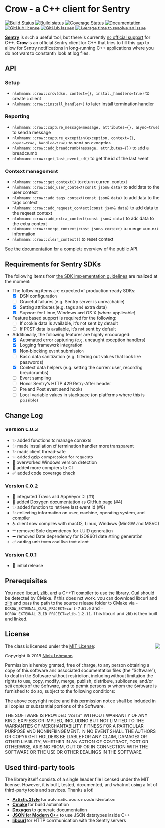 # Crow - a C++ client for Sentry

[![Build Status](https://travis-ci.org/nlohmann/crow.svg?branch=master)](https://travis-ci.org/nlohmann/crow)
[![Build status](https://ci.appveyor.com/api/projects/status/40wh0fwaevlheyjo/branch/master?svg=true)](https://ci.appveyor.com/project/nlohmann/crow/branch/master)
[![Coverage Status](https://coveralls.io/repos/github/nlohmann/crow/badge.svg?branch=master)](https://coveralls.io/github/nlohmann/crow?branch=master)
[![Documentation](https://img.shields.io/badge/docs-doxygen-blue.svg)](http://nlohmann.github.io/crow)
[![GitHub license](https://img.shields.io/badge/license-MIT-blue.svg)](https://raw.githubusercontent.com/nlohmann/crow/master/LICENSE.MIT)
[![GitHub Issues](https://img.shields.io/github/issues/nlohmann/crow.svg)](http://github.com/nlohmann/crow/issues)
[![Average time to resolve an issue](http://isitmaintained.com/badge/resolution/nlohmann/crow.svg)](http://isitmaintained.com/project/nlohmann/crow)

[**Sentry**](https://sentry.io/welcome/) is such a useful tool, but there is currently [no official support](https://sentry.io/platforms/) for C++. **Crow** is an official Sentry client for C++ that tries to fill this gap to allow for Sentry notifications in long-running C++ applications where you do not want to constantly look at log files.

## API

### Setup

- `nlohmann::crow::crow(dsn, context={}, install_handlers=true)` to create a client
- `nlohmann::crow::install_handler()` to later install termination handler

### Reporting

- `nlohmann::crow::capture_message(message, attributes={}, async=true)` to send a message
- `nlohmann::crow::capture_exception(exception, context={}, async=true, handled=true)` to send an exception
- `nlohmann::crow::add_breadcrumb(message, attributes={})` to add a breadcrumb
- `nlohmann::crow::get_last_event_id()` to get the id of the last event

### Context management

- `nlohmann::crow::get_context()` to return current context
- `nlohmann::crow::add_user_context(const json& data)` to add data to the user context
- `nlohmann::crow::add_tags_context(const json& data)` to add data to the tags context
- `nlohmann::crow::add_request_context(const json& data)` to add data to the request context
- `nlohmann::crow::add_extra_context(const json& data)` to add data to the extra context
- `nlohmann::crow::merge_context(const json& context)` to merge context information
- `nlohmann::crow::clear_context()` to reset context

See [the documentation](https://nlohmann.github.io/crow/classnlohmann_1_1crow.html) for a complete overview of the public API.

## Requirements for Sentry SDKs

The following items from [the SDK implementation guidelines](https://docs.sentry.io/clientdev/overview/#writing-an-sdk) are realized at the moment:

- The following items are expected of production-ready SDKs:
    - [x] DSN configuration
    - [ ] Graceful failures (e.g. Sentry server is unreachable)
    - [x] Setting attributes (e.g. tags and extra data)
    - [x] Support for Linux, Windows and OS X (where applicable)
- Feature based support is required for the following:
    - [ ] If cookie data is available, it’s not sent by default
    - [ ] If POST data is available, it’s not sent by default
- Additionally, the following features are highly encouraged:
    - [x] Automated error capturing (e.g. uncaught exception handlers)
    - [x] Logging framework integration
    - [x] Non-blocking event submission
    - [ ] Basic data sanitization (e.g. filtering out values that look like passwords)
    - [x] Context data helpers (e.g. setting the current user, recording breadcrumbs)
    - [ ] Event sampling
    - [ ] Honor Sentry’s HTTP 429 Retry-After header
    - [ ] Pre and Post event send hooks
    - [ ] Local variable values in stacktrace (on platforms where this is possible)

## Change Log

### Version 0.0.3

- :sparkles: added functions to manage contexts
- :sparkles: made installation of termination handler more transparent
- :sparkles: made client thread-safe
- :sparkles: added gzip compression for requests
- :checkered_flag: overworked Windows version detection
- :construction_worker: added more compilers to CI
- :white_check_mark: added code coverage check

### Version 0.0.2

- :construction_worker: integrated Travis and AppVeyor CI (#1)
- :memo: added Doxygen documentation as GitHub page (#4)
- :sparkles: added function to retrieve last event id (#8)
- :sparkles: collecting information on user, machine, operating system, and compiler
- :wheelchair: client now compiles with macOS, Linux, Windows (MinGW and MSVC)
- :heavy_minus_sign: removed Sole dependency for UUID generation
- :heavy_minus_sign: removed Date dependency for ISO8601 date string generation
- :white_check_mark: adding unit tests and live test client

### Version 0.0.1

- :tada: initial release

## Prerequisites

You need [libcurl](https://curl.haxx.se/libcurl/), [zlib](https://zlib.net), and a C++11 compiler to use the library.
Curl should be detected by CMake. If this does not work, you can download [libcurl](https://curl.haxx.se/download.html)
and [zlib](https://zlib.net) and pass the path to the source release folder to CMake via
`-DCROW_EXTERNAL_CURL_PROJECT=curl-7.61.0` and `-DCROW_EXTERNAL_ZLIB_PROJECT=zlib-1.2.11`.
This libcurl and zlib is then built and linked.

## License

<img align="right" src="http://opensource.org/trademarks/opensource/OSI-Approved-License-100x137.png">

The class is licensed under the [MIT License](http://opensource.org/licenses/MIT):

Copyright &copy; 2018 [Niels Lohmann](http://nlohmann.me)

Permission is hereby granted, free of charge, to any person obtaining a copy of this software and associated documentation files (the “Software”), to deal in the Software without restriction, including without limitation the rights to use, copy, modify, merge, publish, distribute, sublicense, and/or sell copies of the Software, and to permit persons to whom the Software is furnished to do so, subject to the following conditions:

The above copyright notice and this permission notice shall be included in all copies or substantial portions of the Software.

THE SOFTWARE IS PROVIDED “AS IS”, WITHOUT WARRANTY OF ANY KIND, EXPRESS OR IMPLIED, INCLUDING BUT NOT LIMITED TO THE WARRANTIES OF MERCHANTABILITY, FITNESS FOR A PARTICULAR PURPOSE AND NONINFRINGEMENT. IN NO EVENT SHALL THE AUTHORS OR COPYRIGHT HOLDERS BE LIABLE FOR ANY CLAIM, DAMAGES OR OTHER LIABILITY, WHETHER IN AN ACTION OF CONTRACT, TORT OR OTHERWISE, ARISING FROM, OUT OF OR IN CONNECTION WITH THE SOFTWARE OR THE USE OR OTHER DEALINGS IN THE SOFTWARE.

## Used third-party tools

The library itself consists of a single header file licensed under the MIT license. However, it is built, tested, documented, and whatnot using a lot of third-party tools and services. Thanks a lot!

- [**Artistic Style**](http://astyle.sourceforge.net) for automatic source code identation
- [**Cmake**](https://cmake.org) for build automation
- [**Doxygen**](http://www.stack.nl/~dimitri/doxygen/) to generate documentation
- [**JSON for Modern C++**](https://github.com/nlohmann/json) to use JSON datatypes inside C++
- [**libcurl**](https://curl.haxx.se/libcurl/) for HTTP communication with the Sentry servers
